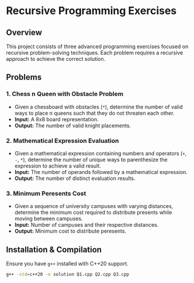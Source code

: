# Recursive Programming Exercises

## Overview
This project consists of three advanced programming exercises focused on recursive problem-solving techniques. Each problem requires a recursive approach to achieve the correct solution.

## Problems
### 1. **Chess n Queen with Obstacle Problem**
   - Given a chessboard with obstacles (`*`), determine the number of valid ways to place n queens such that they do not threaten each other.
   - **Input:** A 8x8 board representation.
   - **Output:** The number of valid knight placements.

### 2. **Mathematical Expression Evaluation**
   - Given a mathematical expression containing numbers and operators (`+`, `-`, `*`), determine the number of unique ways to parenthesize the expression to achieve a valid result.
   - **Input:** The number of operands followed by a mathematical expression.
   - **Output:** The number of distinct evaluation results.

### 3. **Minimum Peresents Cost**
   - Given a sequence of university campuses with varying distances, determine the minimum cost required to distribute presents while moving between campuses.
   - **Input:** Number of campuses and their respective distances.
   - **Output:** Minimum cost to distribute peresents.

## Installation & Compilation
Ensure you have `g++` installed with C++20 support.

```sh
g++ -std=c++20 -o solution Q1.cpp Q2.cpp Q3.cpp
